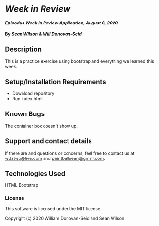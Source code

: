 # _Week in Review_

#### _Epicodus Week in Review Application, August 6, 2020_

#### By _**Sean Wilson & Will Donovan-Seid**_

## Description

This is a practice exercise using bootstrap and everything we learned this week.

## Setup/Installation Requirements

* Download repository
* Run index.html

## Known Bugs

The container box doesn't show up.

## Support and contact details

If there are and questions or concerns, feel free to contact us at wdstwo@live.com and paintballsean@gmail.com.

## Technologies Used

HTML
Bootstrap

### License

This software is licensed under the MIT license.

Copyright (c) 2020 William Donovan-Seid and Sean Wilson